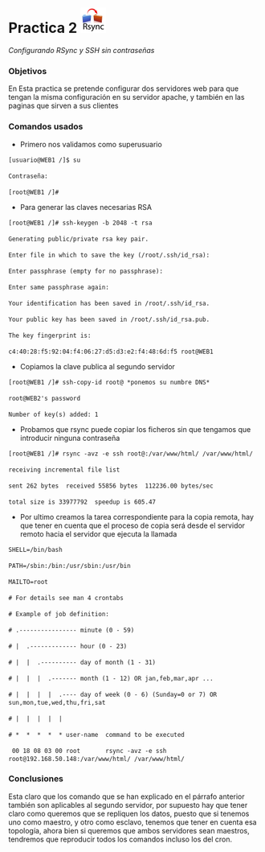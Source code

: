 Practica 2 <img src="rsync.jpg" alt="Logotipo" width="50px" height="50px">
==========

*Configurando RSync y SSH sin contraseñas*

### Objetivos
En Esta practica se pretende configurar dos servidores web para que tengan la misma configuración en su servidor apache, y también en las paginas que sirven a sus clientes

### Comandos usados
* Primero nos validamos como superusuario <br />
<pre><code>[usuario@WEB1 /]$ su<br />
Contraseña: <br />
[root@WEB1 /]# <br /></code></pre>

* Para generar las claves necesarias RSA <br />
<pre><code>[root@WEB1 /]# ssh-keygen -b 2048 -t rsa <br />
Generating public/private rsa key pair. <br />
Enter file in which to save the key (/root/.ssh/id_rsa):<br />
Enter passphrase (empty for no passphrase): <br />
Enter same passphrase again: <br />
Your identification has been saved in /root/.ssh/id_rsa. <br />
Your public key has been saved in /root/.ssh/id_rsa.pub. <br />
The key fingerprint is: <br />
c4:40:28:f5:92:04:f4:06:27:d5:d3:e2:f4:48:6d:f5 root@WEB1 <br /></code></pre>

* Copiamos la clave publica al segundo servidor <br />
<pre><code>[root@WEB1 /]# ssh-copy-id root@<WEB2> *ponemos su numbre DNS* <br />
root@WEB2's password  <br />
Number of key(s) added: 1 <br /></code></pre>

* Probamos que rsync puede copiar los ficheros sin que tengamos que introducir ninguna contraseña <br />
<pre><code>[root@WEB1 /]# rsync -avz -e ssh root@<WEB2>:/var/www/html/ /var/www/html/ <br />
receiving incremental file list <br />
sent 262 bytes  received 55856 bytes  112236.00 bytes/sec <br />
total size is 33977792  speedup is 605.47 <br /></code></pre>

* Por ultimo creamos la tarea correspondiente para la copia remota, hay que tener en cuenta que el proceso de copia será desde el servidor remoto hacia el servidor que ejecuta la llamada <br />
<pre><code>SHELL=/bin/bash <br />
PATH=/sbin:/bin:/usr/sbin:/usr/bin <br />
MAILTO=root <br />
# For details see man 4 crontabs <br />
# Example of job definition: <br />
# .---------------- minute (0 - 59) <br />
# |  .------------- hour (0 - 23) <br />
# |  |  .---------- day of month (1 - 31) <br />
# |  |  |  .------- month (1 - 12) OR jan,feb,mar,apr ... <br />
# |  |  |  |  .---- day of week (0 - 6) (Sunday=0 or 7) OR sun,mon,tue,wed,thu,fri,sat <br />
# |  |  |  |  | <br />
# *  *  *  *  * user-name  command to be executed <br />
 00 18 08 03 00 root       rsync -avz -e ssh root@192.168.50.148:/var/www/html/ /var/www/html/ </code></pre>

### Conclusiones
Esta claro que los comando que se han explicado en el párrafo anterior también son aplicables al segundo servidor, por supuesto hay que tener claro como queremos que se repliquen los datos, puesto que si tenemos uno como maestro, y otro como esclavo, tenemos que tener en cuenta esa topología, ahora bien si queremos que ambos servidores sean maestros, tendremos que reproducir todos los comandos incluso los del cron. 
<!--
![Imagen de Prueba](/resources/prueba.jpg = 100x50)
-->